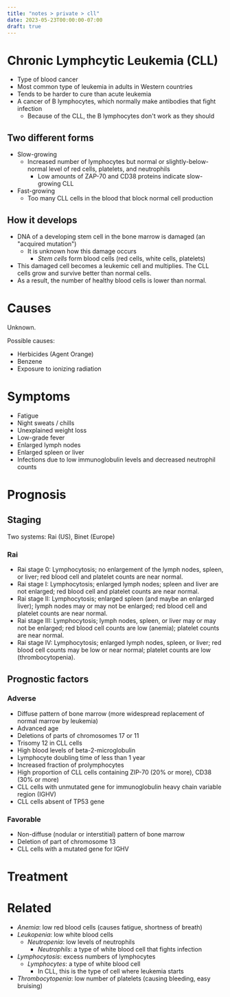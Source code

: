 ```yaml
---
title: "notes > private > cll"
date: 2023-05-23T00:00:00-07:00
draft: true
---
```


# Chronic Lymphcytic Leukemia (CLL)
- Type of blood cancer
- Most common type of leukemia in adults in Western countries
- Tends to be harder to cure than acute leukemia
- A cancer of B lymphocytes, which normally make antibodies that fight infection
  - Because of the CLL, the B lymphocytes don't work as they should

## Two different forms
- Slow-growing
  - Increased number of lymphocytes but normal or slightly-below-normal level of red cells, platelets, and neutrophils
    - Low amounts of ZAP-70 and CD38 proteins indicate slow-growing CLL
- Fast-growing
  - Too many CLL cells in the blood that block normal cell production

## How it develops
- DNA of a developing stem cell in the bone marrow is damaged (an "acquired mutation")
  - It is unknown how this damage occurs
    - *Stem cells* form blood cells (red cells, white cells, platelets)
- This damaged cell becomes a leukemic cell and multiplies.  The CLL cells grow and survive better than normal cells.
- As a result, the number of healthy blood cells is lower than normal.

# Causes
Unknown.

Possible causes:
- Herbicides (Agent Orange)
- Benzene
- Exposure to ionizing radiation

# Symptoms
- Fatigue
- Night sweats / chills
- Unexplained weight loss
- Low-grade fever
- Enlarged lymph nodes
- Enlarged spleen or liver
- Infections due to low immunoglobulin levels and decreased neutrophil counts

# Prognosis
## Staging
Two systems:  Rai (US), Binet (Europe)

### Rai
- Rai stage 0: Lymphocytosis; no enlargement of the lymph nodes, spleen, or liver; red blood cell and platelet counts are near normal.
- Rai stage I: Lymphocytosis; enlarged lymph nodes; spleen and liver are not enlarged; red blood cell and platelet counts are near normal.
- Rai stage II: Lymphocytosis; enlarged spleen (and maybe an enlarged liver); lymph nodes may or may not be enlarged; red blood cell and platelet counts are near normal.
- Rai stage III: Lymphocytosis; lymph nodes, spleen, or liver may or may not be enlarged; red blood cell counts are low (anemia); platelet counts are near normal.
- Rai stage IV: Lymphocytosis; enlarged lymph nodes, spleen, or liver; red blood cell counts may be low or near normal; platelet counts are low (thrombocytopenia).

## Prognostic factors
### Adverse
- Diffuse pattern of bone marrow (more widespread replacement of normal marrow by leukemia)
- Advanced age
- Deletions of parts of chromosomes 17 or 11
- Trisomy 12 in CLL cells
- High blood levels of beta-2-microglobulin
- Lymphocyte doubling time of less than 1 year
- Increased fraction of prolymphocytes
- High proportion of CLL cells containing ZIP-70 (20% or more), CD38 (30% or more)
- CLL cells with unmutated gene for immunoglobulin heavy chain variable region (IGHV)
- CLL cells absent of TP53 gene

### Favorable
- Non-diffuse (nodular or interstitial) pattern of bone marrow
- Deletion of part of chromosome 13
- CLL cells with a mutated gene for IGHV

# Treatment

# Related
- *Anemia*: low red blood cells (causes fatigue, shortness of breath)
- *Leukopenia*: low white blood cells
  - *Neutropenia*: low levels of neutrophils
    - *Neutrophils*: a type of white blood cell that fights infection
- *Lymphocytosis*: excess numbers of lymphocytes
  - *Lymphocytes*: a type of white blood cell
    - In CLL, this is the type of cell where leukemia starts
- *Thrombocytopenia*: low number of platelets (causing bleeding, easy bruising)